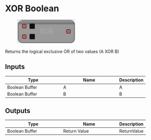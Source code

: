 # XOR Boolean

<div align="left" data-full-width="false">

<figure><img src="XOR_Boolean.png" alt=""><figcaption></figcaption></figure>

</div>

Returns the logical exclusive OR of two values (A XOR B)

## Inputs

<table>
<thead><tr><th width="170">Type</th><th width="170">Name</th><th>Description</th></tr></thead>
<tbody>
<tr><td>Boolean Buffer</td><td>A</td><td>A</td></tr>
<tr><td>Boolean Buffer</td><td>B</td><td>B</td></tr>
</tbody>
</table>

## Outputs

<table>
<thead><tr><th width="170">Type</th><th width="170">Name</th><th>Description</th></tr></thead>
<tbody>
<tr><td>Boolean Buffer</td><td>Return Value</td><td>ReturnValue</td></tr>
</tbody>
</table>